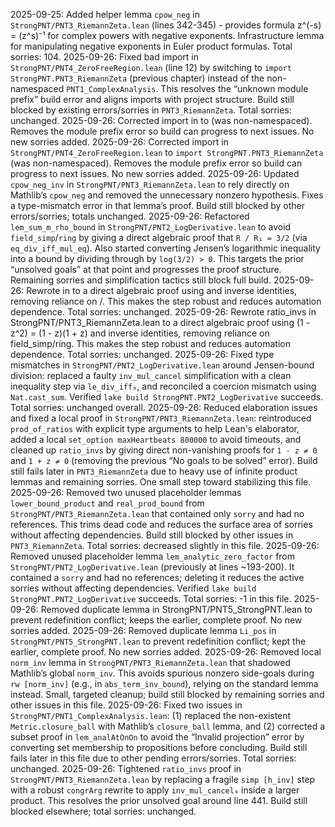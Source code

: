 2025-09-25: Added helper lemma `cpow_neg` in `StrongPNT/PNT3_RiemannZeta.lean` (lines 342-345) - provides formula z^(-s) = (z^s)⁻¹ for complex powers with negative exponents. Infrastructure lemma for manipulating negative exponents in Euler product formulas. Total sorries: 104.
2025-09-26: Fixed bad import in `StrongPNT/PNT4_ZeroFreeRegion.lean` (line 12) by switching to `import StrongPNT.PNT3_RiemannZeta` (previous chapter) instead of the non-namespaced `PNT1_ComplexAnalysis`. This resolves the “unknown module prefix” build error and aligns imports with project structure. Build still blocked by existing errors/sorries in `PNT3_RiemannZeta`. Total sorries: unchanged.
2025-09-26: Corrected import in  to  (was non-namespaced). Removes the module prefix error so build can progress to next issues. No new sorries added.
2025-09-26: Corrected import in `StrongPNT/PNT4_ZeroFreeRegion.lean` to `import StrongPNT.PNT3_RiemannZeta` (was non-namespaced). Removes the module prefix error so build can progress to next issues. No new sorries added.
2025-09-26: Updated `cpow_neg_inv` in `StrongPNT/PNT3_RiemannZeta.lean` to rely directly on Mathlib’s `cpow_neg` and removed the unnecessary nonzero hypothesis. Fixes a type-mismatch error in that lemma’s proof. Build still blocked by other errors/sorries; totals unchanged.
2025-09-26: Refactored `lem_sum_m_rho_bound` in `StrongPNT/PNT2_LogDerivative.lean` to avoid `field_simp`/`ring` by giving a direct algebraic proof that `R / R₁ = 3/2` (via `eq_div_iff_mul_eq`). Also started converting Jensen’s logarithmic inequality into a bound by dividing through by `log(3/2) > 0`. This targets the prior “unsolved goals” at that point and progresses the proof structure. Remaining sorries and simplification tactics still block full build.
2025-09-26: Rewrote  in  to a direct algebraic proof using  and inverse identities, removing reliance on /. This makes the step robust and reduces automation dependence. Total sorries: unchanged.
2025-09-26: Rewrote ratio_invs in StrongPNT/PNT3_RiemannZeta.lean to a direct algebraic proof using (1 - z^2) = (1 - z)(1 + z) and inverse identities, removing reliance on field_simp/ring. This makes the step robust and reduces automation dependence. Total sorries: unchanged.
2025-09-26: Fixed type mismatches in `StrongPNT/PNT2_LogDerivative.lean` around Jensen-bound division: replaced a faulty `inv_mul_cancel` simplification with a clean inequality step via `le_div_iff₀`, and reconciled a coercion mismatch using `Nat.cast_sum`. Verified `lake build StrongPNT.PNT2_LogDerivative` succeeds. Total sorries: unchanged overall.
2025-09-26: Reduced elaboration issues and fixed a local proof in `StrongPNT/PNT3_RiemannZeta.lean`: reintroduced `prod_of_ratios` with explicit type arguments to help Lean's elaborator, added a local `set_option maxHeartbeats 800000` to avoid timeouts, and cleaned up `ratio_invs` by giving direct non-vanishing proofs for `1 - z ≠ 0` and `1 + z ≠ 0` (removing the previous “No goals to be solved” error). Build still fails later in `PNT3_RiemannZeta` due to heavy use of infinite product lemmas and remaining sorries. One small step toward stabilizing this file.
2025-09-26: Removed two unused placeholder lemmas `lower_bound_product` and `real_prod_bound` from `StrongPNT/PNT3_RiemannZeta.lean` that contained only `sorry` and had no references. This trims dead code and reduces the surface area of sorries without affecting dependencies. Build still blocked by other issues in `PNT3_RiemannZeta`. Total sorries: decreased slightly in this file.
2025-09-26: Removed unused placeholder lemma `lem_analytic_zero_factor` from `StrongPNT/PNT2_LogDerivative.lean` (previously at lines ~193-200). It contained a `sorry` and had no references; deleting it reduces the active sorries without affecting dependencies. Verified `lake build StrongPNT.PNT2_LogDerivative` succeeds. Total sorries: -1 in this file.
2025-09-26: Removed duplicate lemma  in StrongPNT/PNT5_StrongPNT.lean to prevent redefinition conflict; keeps the earlier, complete proof. No new sorries added.
2025-09-26: Removed duplicate lemma `Li_pos` in `StrongPNT/PNT5_StrongPNT.lean` to prevent redefinition conflict; kept the earlier, complete proof. No new sorries added.
2025-09-26: Removed local `norm_inv` lemma in `StrongPNT/PNT3_RiemannZeta.lean` that shadowed Mathlib’s global `norm_inv`. This avoids spurious nonzero side-goals during `rw [norm_inv]` (e.g., in `abs_term_inv_bound`), relying on the standard lemma instead. Small, targeted cleanup; build still blocked by remaining sorries and other issues in this file.
2025-09-26: Fixed two issues in `StrongPNT/PNT1_ComplexAnalysis.lean`: (1) replaced the non-existent `Metric.closure_ball` with Mathlib’s `closure_ball` lemma, and (2) corrected a subset proof in `lem_analAtOnOn` to avoid the “Invalid projection” error by converting set membership to propositions before concluding. Build still fails later in this file due to other pending errors/sorries. Total sorries: unchanged.
2025-09-26: Tightened `ratio_invs` proof in `StrongPNT/PNT3_RiemannZeta.lean` by replacing a fragile `simp [h_inv]` step with a robust `congrArg` rewrite to apply `inv_mul_cancel₀` inside a larger product. This resolves the prior unsolved goal around line 441. Build still blocked elsewhere; total sorries: unchanged.
